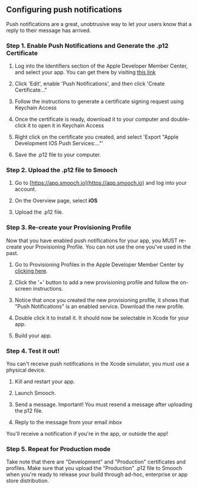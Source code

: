 ## Configuring push notifications

Push notifications are a great, unobtrusive way to let your users know that a reply to their message has arrived.

### Step 1. Enable Push Notifications and Generate the .p12 Certificate

1. Log into the Identifiers section of the Apple Developer Member Center, and select your app. You can get there by visiting [this link](https://developer.apple.com/account/ios/identifiers/bundle/bundleList.action)

2. Click 'Edit', enable 'Push Notifications', and then click 'Create Certificate..."

3. Follow the instructions to generate a certificate signing request using Keychain Access

4. Once the certificate is ready, download it to your computer and double-click it to open it in Keychain Access

5. Right click on the certificate you created, and select 'Export "Apple Development IOS Push Services:..."'

6. Save the .p12 file to your computer.

### Step 2. Upload the .p12 file to Smooch

1. Go to [https://app.smooch.io](https://app.smooch.io) and log into your account.

2. On the Overview page, select **iOS**

3. Upload the .p12 file.

### Step 3. Re-create your Provisioning Profile

Now that you have enabled push notifications for your app, you MUST re-create your Provisioning Profile. You can not use the one you've used in the past.

1. Go to Provisioning Profiles in the Apple Developer Member Center by [clicking here](https://developer.apple.com/account/ios/profile/profileList.action).

2. Click the '+' button to add a new provisioning profile and follow the on-screen instructions.

3. Notice that once you created the new provisioning profile, it shows that "Push Notifications" is an enabled service. Download the new profile.

4. Double click it to install it. It should now be selectable in Xcode for your app.

5. Build your app.

### Step 4. Test it out!

<aside class="warning">
You can't receive push notifications in the Xcode simulator, you must use a physical device.
</aside>

1. Kill and restart your app.

2. Launch Smooch.

3. Send a message. Important! You must resend a message after uploading the p12 file.

4. Reply to the message from your email inbox

You'll receive a notification if you're in the app, or outside the app!

### Step 5. Repeat for Production mode

Take note that there are "Development" and "Production" certificates and profiles. Make sure that you upload the "Production" .p12 file to Smooch when you're ready to release your build through ad-hoc, enterprise or app store distribution.